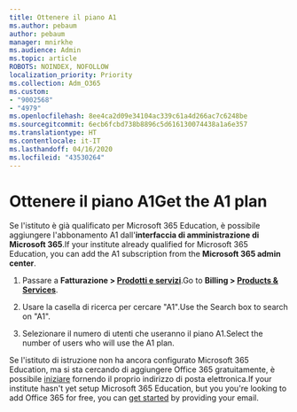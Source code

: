 ```yaml
---
title: Ottenere il piano A1
ms.author: pebaum
author: pebaum
manager: mnirkhe
ms.audience: Admin
ms.topic: article
ROBOTS: NOINDEX, NOFOLLOW
localization_priority: Priority
ms.collection: Adm_O365
ms.custom:
- "9002568"
- "4979"
ms.openlocfilehash: 8ee4ca2d09e34104ac339c61a4d266ac7c6248be
ms.sourcegitcommit: 6ecb6fcbd738b8896c5d616130074438a1a6e357
ms.translationtype: HT
ms.contentlocale: it-IT
ms.lasthandoff: 04/16/2020
ms.locfileid: "43530264"
---
```

# <a name="get-the-a1-plan"></a><span data-ttu-id="6131d-102">Ottenere il piano A1</span><span class="sxs-lookup"><span data-stu-id="6131d-102">Get the A1 plan</span></span>

<span data-ttu-id="6131d-103">Se l'istituto è già qualificato per Microsoft 365 Education, è possibile aggiungere l'abbonamento A1 dall'**interfaccia di amministrazione di Microsoft 365**.</span><span class="sxs-lookup"><span data-stu-id="6131d-103">If your institute already qualified for Microsoft 365 Education, you can add the A1 subscription from the **Microsoft 365 admin center**.</span></span> 

1. <span data-ttu-id="6131d-104">Passare a **Fatturazione > [Prodotti e servizi](https://go.microsoft.com/fwlink/p/?linkid=868433)**.</span><span class="sxs-lookup"><span data-stu-id="6131d-104">Go to **Billing > [Products & Services](https://go.microsoft.com/fwlink/p/?linkid=868433)**.</span></span>

2. <span data-ttu-id="6131d-105">Usare la casella di ricerca per cercare "A1".</span><span class="sxs-lookup"><span data-stu-id="6131d-105">Use the Search box to search on "A1".</span></span>

3. <span data-ttu-id="6131d-106">Selezionare il numero di utenti che useranno il piano A1.</span><span class="sxs-lookup"><span data-stu-id="6131d-106">Select the number of users who will use the A1 plan.</span></span>

<span data-ttu-id="6131d-107">Se l'istituto di istruzione non ha ancora configurato Microsoft 365 Education, ma si sta cercando di aggiungere Office 365 gratuitamente, è possibile [iniziare](https://www.microsoft.com/education/products/office) fornendo il proprio indirizzo di posta elettronica.</span><span class="sxs-lookup"><span data-stu-id="6131d-107">If your institute hasn't yet setup Microsoft 365 Education, but you you're looking to add Office 365 for free, you can [get started](https://www.microsoft.com/education/products/office) by providing your email.</span></span> 
